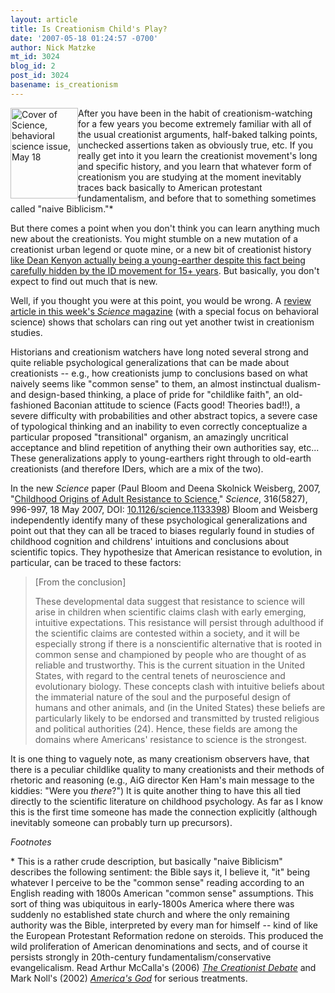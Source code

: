 ```yaml
---
layout: article
title: Is Creationism Child's Play?
date: '2007-05-18 01:24:57 -0700'
author: Nick Matzke
mt_id: 3024
blog_id: 2
post_id: 3024
basename: is_creationism
---
```

[<img src="/PT/uploads/2007/2007-05-18_Science_covtoc.dp.gif" alt="Cover of Science, behavioral science issue, May 18" width="108" height="145" style="float:left;" />](http://www.sciencemag.org/content/vol316/issue5827/index.dtl)After you have been in the habit of creationism-watching for a few years you become extremely familiar with all of the usual creationist arguments, half-baked talking points, unchecked assertions taken as obviously true, etc.  If you really get into it you learn the creationist movement's long and specific history, and you learn that whatever form of creationism you are studying at the moment inevitably traces back basically to American protestant fundamentalism, and before that to something sometimes called "naive Biblicism."\* 

But there comes a point when you don't think you can learn anything much new about the creationists.  You might stumble on a new mutation of a creationist urban legend or quote mine,  or a new bit of creationist history [like Dean Kenyon actually being a young-earther despite this fact being carefully hidden by the ID movement for 15+ years](/archives/2007/05/nas-sackler-col.html).  But basically, you don't expect to find out much that is new.  

Well, if you thought you were at this point, you would be wrong. A [review article in this week's _Science_ magazine](http://www.sciencemag.org/cgi/content/full/316/5827/996) (with a special focus on behavioral science) shows that scholars can ring out yet another twist in creationism studies.

Historians and creationism watchers have long noted several strong and quite reliable psychological generalizations that can be made about creationists -- e.g., how creationists jump to conclusions based on what naively seems like "common sense" to them, an almost instinctual dualism- and design-based thinking, a place of pride for "childlike faith", an old-fashioned Baconian attitude to science (Facts good!  Theories bad!!), a severe difficulty with probabilities and other abstract topics, a severe case of typological thinking and an inability to even correctly conceptualize a particular proposed "transitional" organism, an amazingly uncritical acceptance and blind repetition of anything their own authorities say, etc...  These generalizations apply to young-earthers right through to old-earth creationists (and therefore IDers, which are a mix of the two).  

In the new _Science_ paper (Paul Bloom and Deena Skolnick Weisberg, 2007, "[Childhood Origins of Adult Resistance to Science](http://www.sciencemag.org/cgi/content/full/316/5827/996)," _Science_, 316(5827), 996-997, 18 May 2007, DOI: [10.1126/science.1133398](http://www.sciencemag.org/cgi/content/full/316/5827/996)) Bloom and Weisberg independently identify many of these psychological generalizations and point out that they can all be traced to biases regularly found in studies of childhood cognition and childrens' intuitions and conclusions about scientific topics.  They hypothesize that American resistance to evolution, in particular, can be traced to these factors:

> \[From the conclusion\]
> 
> These developmental data suggest that resistance to science will arise in children when scientific claims clash with early emerging, intuitive expectations. This resistance will persist through adulthood if the scientific claims are contested within a society, and it will be especially strong if there is a nonscientific alternative that is rooted in common sense and championed by people who are thought of as reliable and trustworthy. This is the current situation in the United States, with regard to the central tenets of neuroscience and evolutionary biology. These concepts clash with intuitive beliefs about the immaterial nature of the soul and the purposeful design of humans and other animals, and (in the United States) these beliefs are particularly likely to be endorsed and transmitted by trusted religious and political authorities (24). Hence, these fields are among the domains where Americans' resistance to science is the strongest.

It is one thing to vaguely note, as many creationism observers have, that there is a peculiar childlike quality to many creationists and their methods of rhetoric and reasoning (e.g., AiG director Ken Ham's main message to the kiddies: "Were you _there_?")  It is quite another thing to have this all tied directly to the scientific literature on childhood psychology.  As far as I know this is the first time someone has made the connection explicitly (although inevitably someone can probably turn up precursors).

_Footnotes_

\* This is a rather crude description, but basically "naive Biblicism" describes the following sentiment: the Bible says it, I believe it, "it" being whatever I perceive to be the "common sense" reading according to an English reading with 1800s American "common sense" assumptions.  This sort of thing was ubiquitous in early-1800s America where there was suddenly no established state church and where the only remaining authority was the Bible, interpreted by every man for himself -- kind of like the European Protestant Reformation redone on steroids.  This produced the wild proliferation of American denominations and sects, and of course it persists strongly in 20th-century fundamentalism/conservative evangelicalism.  Read Arthur McCalla's (2006) _[The Creationist Debate](http://www.google.com/search?hl=en&amp;q=%22The+Creationist+Debate%22+McCalla&amp;btnG=Search)_ and Mark Noll's (2002) _[America's God](http://www.google.com/search?sourceid=mozclient&amp;ie=utf-8&amp;oe=utf-8&amp;q=America&apos;s+God%2C+Noll)_ for serious treatments.

